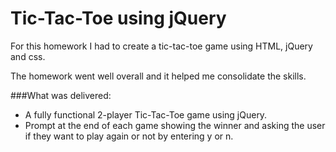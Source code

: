 # Tic-Tac-Toe using jQuery

For this homework I had to create a tic-tac-toe game using HTML, jQuery and css.

The homework went well overall and it helped me consolidate the skills.

###What was delivered:
* A fully functional 2-player Tic-Tac-Toe game using jQuery.
* Prompt at the end of each game showing the winner and asking the user if they want to play again or not by entering y or n.
 